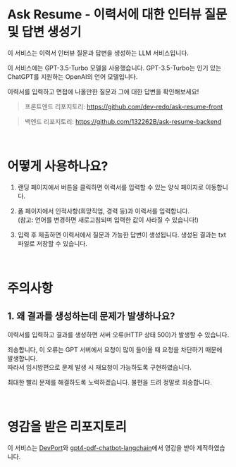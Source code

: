 # Ask Resume - 이력서에 대한 인터뷰 질문 및 답변 생성기

이 서비스는 이력서 인터뷰 질문과 답변을 생성하는 LLM 서비스입니다.

이 서비스에는 GPT-3.5-Turbo 모델을 사용했습니다. GPT-3.5-Turbo는 인기 있는 ChatGPT를 지원하는 OpenAI의 언어 모델입니다.

이력서를 입력하고 면접에 나올만한 질문과 그에 대한 답변을 확인해보세요!

> 프론트엔드 리포지토리: https://github.com/dev-redo/ask-resume-front

> 백엔드 리포지토리: https://github.com/132262B/ask-resume-backend

<br />

# 어떻게 사용하나요?

1. 랜딩 페이지에서 버튼을 클릭하면 이력서를 입력할 수 있는 양식 페이지로 이동합니다.

2. 폼 페이지에서 인적사항(희망직업, 경력 등)과 이력서를 입력합니다. <br />
   (참고: 언어를 변경하면 새로고침되며 입력한 값이 사라질 수 있습니다!)

3. 입력 후 제출하면 이력서에서 질문과 가능한 답변이 생성됩니다. 생성된 결과는 txt 파일로 저장할 수 있습니다.

<br />

# 주의사항

## 1. 왜 결과를 생성하는데 문제가 발생하나요?

이력서를 입력하고 결과를 생성하면 서버 오류(HTTP 상태 500)가 발생할 수 있습니다.

죄송합니다, 이 오류는 GPT 서버에서 요청이 많이 들어올 때 요청을 차단하기 때문에 발생합니다. <br />
따라서 임시방편으로 문제 발생 시 재요청이 가능하도록 구현하였습니다.

최대한 빨리 문제를 해결하도록 노력하겠습니다. 불편을 드려 정말로 죄송합니다.

<br />

# 영감을 받은 리포지토리

이 서비스는 [DevPort](https://github.com/custardcream98/DevPort)와 [gpt4-pdf-chatbot-langchain](https://github.com/mayooear/gpt4-pdf-chatbot-langchain)에서 영감을 받아 제작하였습니다.
